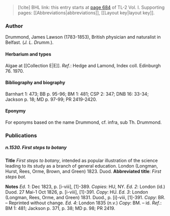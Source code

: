 > [!cite] BHL link: this entry starts at [page 684](https://www.biodiversitylibrary.org/item/103414#page/732/mode/1up) of TL-2 Vol. I.
> Supporting pages: [[Abbreviations|abbreviations]], [[Layout key|layout key]].

### Author

Drummond, James Lawson (1783-1853), British physician and naturalist in Belfast. (*J. L. Drumm.*).

#### Herbarium and types

Algae at [[Collection E|E]].
*Ref*.: Hedge and Lamond, Index coll. Edinburgh 76. 1970.

#### Bibliography and biography

Barnhart 1: 473; BB p. 95-96; BM 1: 481; CSP 2: 347; DNB 16: 33-34; Jackson p. 18; MD p. 97-99; PR 2419-2420.

#### Eponymy

For eponyms based on the name Drummond, cf. infra, sub Th. Drummond.

### Publications

##### n.1530. First steps to botany

**Title**
*First steps to botany*, intended as popular illustration of the science leading to its study as a branch of general education. London (Longman, Hurst, Rees, Orme, Brown, and Green) 1823. Duod.
**Abbreviated title**: *First steps bot.*

**Notes**
*Ed. 1*: Dec 1823, p. \[i-viii\], \[1\]-389. *Copies*: HU, NY.
*Ed. 2*: London (id.) Duod. 27 Mai-1 Oct 1826, p. \[i-viii\], \[1\]-391. *Copy*: HU.
*Ed. 3*: London (Longman, Rees, Orme, and Green) 1831. Duod., p. \[i\]-viii, \[1\]-391.
*Copy*: BR. – Reprinted without change.
*Ed. 4*: London 1835 (*n.v.*) *Copy*: BM. – id.
*Ref*.: BM 1: 481; Jackson p. 371, p. 38; MD p. 98; PR 2419.

